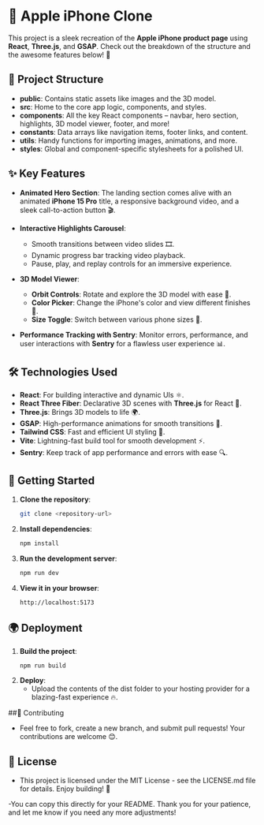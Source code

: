 # 🍏 Apple iPhone Clone

This project is a sleek recreation of the **Apple iPhone product page** using **React**, **Three.js**, and **GSAP**. Check out the breakdown of the structure and the awesome features below! 🌟

## 📂 Project Structure

- **public**: Contains static assets like images and the 3D model.
- **src**: Home to the core app logic, components, and styles.
- **components**: All the key React components – navbar, hero section, highlights, 3D model viewer, footer, and more!
- **constants**: Data arrays like navigation items, footer links, and content.
- **utils**: Handy functions for importing images, animations, and more.
- **styles**: Global and component-specific stylesheets for a polished UI.

## ✨ Key Features

- **Animated Hero Section**: The landing section comes alive with an animated **iPhone 15 Pro** title, a responsive background video, and a sleek call-to-action button 🎬.
  
- **Interactive Highlights Carousel**:
  - Smooth transitions between video slides 🎞️.
  - Dynamic progress bar tracking video playback.
  - Pause, play, and replay controls for an immersive experience.
  
- **3D Model Viewer**:
  - **Orbit Controls**: Rotate and explore the 3D model with ease 🔄.
  - **Color Picker**: Change the iPhone's color and view different finishes 🎨.
  - **Size Toggle**: Switch between various phone sizes 📱.

- **Performance Tracking with Sentry**: Monitor errors, performance, and user interactions with **Sentry** for a flawless user experience 📊.

## 🛠️ Technologies Used

- **React**: For building interactive and dynamic UIs ⚛️.
- **React Three Fiber**: Declarative 3D scenes with **Three.js** for React 🚀.
- **Three.js**: Brings 3D models to life 🌍.
- **GSAP**: High-performance animations for smooth transitions 🎢.
- **Tailwind CSS**: Fast and efficient UI styling 🌈.
- **Vite**: Lightning-fast build tool for smooth development ⚡.
- **Sentry**: Keep track of app performance and errors with ease 🔍.

## 🚀 Getting Started

1. **Clone the repository**:  
   ```bash
   git clone <repository-url>

2. **Install dependencies**:
   ```bash
   npm install

3. **Run the development server**:
   ```bash
   npm run dev
   
4. **View it in your browser**:
   ```bash
   http://localhost:5173

## 🌍 Deployment

1. **Build the project**:
   ```bash
   npm run build

3. **Deploy**:
    - Upload the contents of the dist folder to your hosting provider for a blazing-fast experience 🔥.


##🤝 Contributing
   - Feel free to fork, create a new branch, and submit pull requests! Your contributions are welcome 😊.

## 📝 License
   - This project is licensed under the MIT License - see the LICENSE.md file for details. Enjoy building! 🎉

-You can copy this directly for your README. Thank you for your patience, and let me know if you need any more adjustments!












